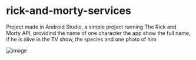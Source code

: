 # rick-and-morty-services

Project made in Android Studio, a simple project running The Rick and Morty API, providind the name of one character the app show the full name, if he is alive in the TV show, the species and one photo of him

![image](https://github.com/user-attachments/assets/57d6d40d-64c9-462c-9589-5e4131048589)
